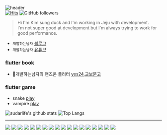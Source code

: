 ![header](https://capsule-render.vercel.app/api?type=waving&color=auto&height=100&&fontAlignY=40&descAlign=60&descAlignY=57)  
[![Hits](https://hits.seeyoufarm.com/api/count/incr/badge.svg?url=https%3A%2F%2Fgithub.com%2Fsudar-life%2Fhit-counter&count_bg=%2379C83D&title_bg=%23555555&icon=&icon_color=%23E7E7E7&title=hits&edge_flat=false)](https://hits.seeyoufarm.com) ![GitHub followers](https://img.shields.io/github/followers/sudar-life)

> Hi I'm Kim sung duck and I'm working in Jeju with development.  
> I'm not super good at development but I'm always trying to work for good performance.

 - `개발하는남자` <a href="https://sudarlife.tistory.com/">블로그</a> 
 - `개발하는남자` <a href="https://www.youtube.com/channel/UCbMGBIayK26L4VaFrs5jyBw">유튜브</a>

### flutter book
- 📕개발하는남자의 핸즈온 플러터 [yes24](https://www.yes24.com/Product/Goods/129374923),[교보문고](https://product.kyobobook.co.kr/detail/S000213880372)


### flutter game 
- snake [play](https://sudar-life.github.io/game/snake/#/)
- vampire [play](https://sudar-life.github.io/game/vampire/)


![sudarlife's github stats](https://github-readme-stats.vercel.app/api?username=sudar-life&count_private=true&show_icons=true&theme=Gradient) ![Top Langs](https://github-readme-stats.vercel.app/api/top-langs/?username=sudar-life&layout=compact)
* * *

<img src="https://img.shields.io/badge/Flutter-3766AB?style=flat-square&logo=Flutter&logoColor=white"/> <img src="https://img.shields.io/badge/Dart-3766AB?style=flat-square&logo=Dart&logoColor=white"/> 
<img src="https://img.shields.io/badge/Vue-3766AB?style=flat-square&logo=Vue.js&logoColor=white"/> 
<img src="https://img.shields.io/badge/node.js-3766AB?style=flat-square&logo=Node.js&logoColor=white"/> 
<img src="https://img.shields.io/badge/Docker-3766AB?style=flat-square&logo=Docker&logoColor=white"/>
<img src="https://img.shields.io/badge/JavaScript-3766AB?style=flat-square&logo=JavaScript&logoColor=white"/>
<img src="https://img.shields.io/badge/HTML5-3766AB?style=flat-square&logo=HTML5&logoColor=white"/>
<img src="https://img.shields.io/badge/CSS-3766AB?style=flat-square&logo=CSS%20Wizardry&logoColor=white"/>
<img src="https://img.shields.io/badge/Git-3766AB?style=flat-square&logo=Git&logoColor=white"/>
<img src="https://img.shields.io/badge/Ubuntu-3766AB?style=flat-square&logo=Ubuntu&logoColor=white"/>
<img src="https://img.shields.io/badge/MongoDB-3766AB?style=flat-square&logo=MongoDB&logoColor=white"/>
<img src="https://img.shields.io/badge/MariaDB-3766AB?style=flat-square&logo=MariaDB&logoColor=white"/>
<img src="https://img.shields.io/badge/Elasticsearch-3766AB?style=flat-square&logo=Elasticsearch&logoColor=white"/>
<img src="https://img.shields.io/badge/Java-3766AB?style=flat-square&logo=Java&logoColor=white"/> 
<img src="https://img.shields.io/badge/Spring-3766AB?style=flat-square&logo=Spring&logoColor=white"/>
<img src="https://img.shields.io/badge/Unity-3766AB?style=flat-square&logo=Unity&logoColor=white"/>
<img src="https://img.shields.io/badge/YouTube-3766AB?style=flat-square&logo=YouTube&logoColor=white"/>
<img src="https://img.shields.io/badge/TensorFlow-3766AB?style=flat-square&logo=TensorFlow&logoColor=white"/> 
